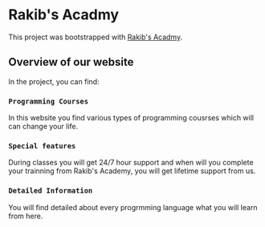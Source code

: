 # Rakib's Acadmy

This project was bootstrapped with [Rakib's Acadmy](https://rakibs-academy.netlify.app/).

## Overview of our website

In the project, you can find:

### `Programming Courses`

In this website you find various types of programming cousrses which will can change your life.

### `Special features`

During classes you will get 24/7 hour support and when will you complete your trainning from Rakib's Academy, you will get lifetime support from us.

### `Detailed Information`

You will find detailed about every progrmming language what you will learn from here.
